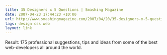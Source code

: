 ```yaml
---
title: 35 Designers x 5 Questions | Smashing Magazine
date: 2007-04-23 17:44:23 +10:00
url: http://www.smashingmagazine.com/2007/04/20/35-designers-x-5-questions/
tags: design css web
layout: link
---
```

Result: 175 professional suggestions, tips and ideas from some of the best web-developers all around the world.
